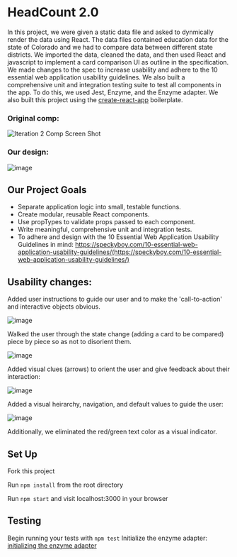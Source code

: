 # HeadCount 2.0

In this project, we were given a static data file and asked to dynmically render the data using React. The data files contained education data for the state of Colorado and we had to compare data between different state districts. We imported the data, cleaned the data, and then used React and javascript to implement a card comparison UI as outline in the specification. We made changes to the spec to increase usability and adhere to the 10 essential web application usability guidelines. We also built a comprehensive unit and integration testing suite to test all components in the app. To do this, we used Jest, Enzyme, and the Enzyme adapter. We also built this project using the [create-react-app](https://github.com/facebookincubator/create-react-app) boilerplate.
  
### Original comp:
![Iteration 2 Comp Screen Shot](http://i.imgur.com/GzhO2EO.png)  

### Our design: 

![image](https://user-images.githubusercontent.com/24358415/35486337-0cf52520-042a-11e8-9bd3-a2975a7840ae.png)


## Our Project Goals

* Separate application logic into small, testable functions.
* Create modular, reusable React components.
* Use propTypes to validate props passed to each component.
* Write meaningful, comprehensive unit and integration tests.
* To adhere and design with the 10 Essential Web Application Usability Guidelines in mind: https://speckyboy.com/10-essential-web-application-usability-guidelines/(https://speckyboy.com/10-essential-web-application-usability-guidelines/)

## Usability changes:

Added user instructions to guide our user and to make the 'call-to-action' and interactive objects obvious.

![image](https://user-images.githubusercontent.com/24358415/35486455-9006de62-042b-11e8-9528-8020a2d64f71.png)

Walked the user through the state change (adding a card to be compared) piece by piece so as not to disorient them.

![image](https://user-images.githubusercontent.com/24358415/35486465-bb3ede04-042b-11e8-8b51-1114e57686ff.png)

Added visual clues (arrows) to orient the user and give feedback about their interaction:

![image](https://user-images.githubusercontent.com/24358415/35486471-d07a0514-042b-11e8-8528-4955a4cceee9.png)

Added a visual heirarchy, navigation, and default values to guide the user:

![image](https://user-images.githubusercontent.com/24358415/35486539-7a9eea78-042c-11e8-9aa4-49b990d41dee.png)

Additionally, we eliminated the red/green text color as a visual indicator.


## Set Up

Fork this project

Run `npm install` from the root directory

Run `npm start` and visit localhost:3000 in your browser

## Testing

Begin running your tests with `npm test`
Initialize the enzyme adapter: [initializing the enzyme adapter](http://airbnb.io/enzyme/docs/installation/react-15.html) 
